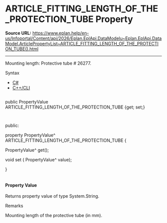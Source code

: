 # ARTICLE_FITTING_LENGTH_OF_THE_PROTECTION_TUBE Property

**Source URL:** https://www.eplan.help/en-us/Infoportal/Content/api/2026/Eplan.EplApi.DataModelu~Eplan.EplApi.DataModel.ArticlePropertyList~ARTICLE_FITTING_LENGTH_OF_THE_PROTECTION_TUBE().html

---

Mounting length: Protective tube # 26277.

Syntax

- [C#](#i-syntax-CS)
- [C++/CLI](#i-syntax-CPP2005)

```
```
public PropertyValue ARTICLE_FITTING_LENGTH_OF_THE_PROTECTION_TUBE {get; set;}
```
```

```
```
public:

property PropertyValue^ ARTICLE_FITTING_LENGTH_OF_THE_PROTECTION_TUBE {

   PropertyValue^ get();

   void set (    PropertyValue^ value);

}
```
```

#### Property Value

Returns property value of type System.String.

Remarks

Mounting length of the protective tube (in mm).
